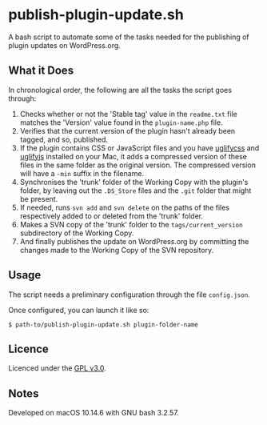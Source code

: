 # publish-plugin-update.sh

A bash script to automate some of the tasks needed for the publishing of plugin updates on WordPress.org.


## What it Does

In chronological order, the following are all the tasks the script goes through:

1. Checks whether or not the 'Stable tag' value in the `readme.txt` file matches the 'Version' value found in the `plugin-name.php` file.
2. Verifies that the current version of the plugin hasn't already been tagged, and so, published.
3. If the plugin contains CSS or JavaScript files and you have [uglifycss](https://www.npmjs.com/package/uglifycss) and [uglifyjs](https://www.npmjs.com/package/uglify-js) installed on your Mac, it adds a compressed version of these files in the same folder as the original version. The compressed version will have a `-min` suffix in the filename.
4. Synchronises the 'trunk' folder of the Working Copy with the plugin's folder, by leaving out the `.DS_Store` files and the `.git` folder that might be present.
5. If needed, runs `svn add` and `svn delete` on the paths of the files respectively added to or deleted from the 'trunk' folder.
6. Makes a SVN copy of the 'trunk' folder to the `tags/current_version` subdirectory of the Working Copy.
7. And finally publishes the update on WordPress.org by committing the changes made to the Working Copy of the SVN repository.


## Usage

The script needs a preliminary configuration through the file `config.json`.

Once configured, you can launch it like so:

```
$ path-to/publish-plugin-update.sh plugin-folder-name
```


## Licence

Licenced under the [GPL v3.0](https://opensource.org/licenses/GPL-3.0).


## Notes

Developed on macOS 10.14.6 with GNU bash 3.2.57.